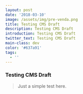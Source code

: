 ```yaml
---
layout: post
date: '2018-03-10'
image: /assets/img/pre-venda.png
title: Testing CMS Draft
description: Testing CMS Draft
introduction: Testing CMS Draft
twitter_text: Testing CMS Draft
main-class: dev
color: '#637a91'
tags:
  - ''
---
```

### Testing CMS Draft

> Just a simple test here.
